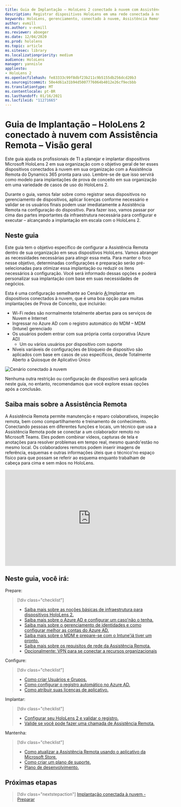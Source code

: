 ```yaml
---
title: Guia de Implantação – HoloLens 2 conectado à nuvem com Assistência Remota - Visão geral
description: Registrar dispositivos HoloLens em uma rede conectada à nuvem
keywords: HoloLens, gerenciamento, conectado à nuvem, Assistência Remota, AAD, Azure AD, MDM, Gerenciamento de Dispositivo Móvel
author: evmill
ms.author: v-evmill
ms.reviewer: aboeger
ms.date: 12/04/2020
ms.prod: hololens
ms.topic: article
ms.sitesec: library
ms.localizationpriority: medium
audience: HoloLens
manager: yannisle
appliesto:
- HoloLens 2
ms.openlocfilehash: fe83333c99f8dbf23b211c9b5155db256dcd20b3
ms.sourcegitcommit: 50e4d61a31b94d5007776064b4012e26cf9ecbbb
ms.translationtype: MT
ms.contentlocale: pt-BR
ms.lasthandoff: 01/16/2021
ms.locfileid: "11271665"
---
```

# Guia de Implantação – HoloLens 2 conectado à nuvem com Assistência Remota – Visão geral

Este guia ajuda os profissionais de TI a planejar e implantar dispositivos Microsoft HoloLens 2 em sua organização com o objetivo geral de ter esses dispositivos conectados à nuvem em sua organização com a Assistência Remota do Dynamics 365 pronta para uso. Lembre-se de que isso servirá como modelo para implantações de prova de conceito em sua organização em uma variedade de casos de uso do HoloLens 2.

Durante o guia, vamos falar sobre como registrar seus dispositivos no gerenciamento de dispositivos, aplicar licenças conforme necessário e validar se os usuários finais podem usar imediatamente a Assistência Remota na configuração do dispositivo. Para fazer isso, vamos passar por cima das partes importantes da infraestrutura necessária para configurar e executar – alcançando a implantação em escala com o HoloLens 2.

## Neste guia

Este guia tem o objetivo específico de configurar a Assistência Remota dentro de sua organização em seus dispositivos HoloLens. Vamos abranger as necessidades necessárias para atingir essa meta. Para manter o foco nesse objetivo, determinadas configurações e preparação serão pré-selecionadas para otimizar essa implantação ou reduzir os itens necessários à configuração. Você será informado dessas opções e poderá personalizar sua implantação com base em suas necessidades de negócios.

Esta é uma configuração semelhante ao Cenário [A:](https://docs.microsoft.com/hololens/common-scenarios#scenario-a)Implantar em dispositivos conectados à nuvem, que é uma boa opção para muitas implantações de Prova de Conceito, que incluirão:

- Wi-Fi redes são normalmente totalmente abertas para os serviços de Nuvem e Internet
- Ingressar no Azure AD com o registro automático do MDM – MDM (Intune) gerenciado
- Os usuários podem entrar com sua própria conta corporativa (Azure AD)
  - Um ou vários usuários por dispositivo com suporte
- Níveis variáveis de configurações de bloqueio de dispositivo são aplicados com base em casos de uso específicos, desde Totalmente Aberto a Quiosque de Aplicativo Único

![Cenário conectado à nuvem](./images/cloud-connected-guide-diagram.png)

Nenhuma outra restrição ou configuração de dispositivo será aplicada neste guia, no entanto, recomendamos que você explore essas opções após a conclusão.

## Saiba mais sobre a Assistência Remota

A Assistência Remota permite manutenção e reparo colaborativos, inspeção remota, bem como compartilhamento e treinamento de conhecimento. Conectando pessoas em diferentes funções e locais, um técnico que usa a Assistência Remota pode se conectar a um colaborador remoto no Microsoft Teams. Eles podem combinar vídeos, capturas de tela e anotações para resolver problemas em tempo real, mesmo quando&#39;estão no mesmo local. Os colaboradores remotos podem inserir imagens de referência, esquemas e outras informações úteis que o técnico&#39;no espaço físico para que possam se referir ao esquema enquanto trabalham de cabeça para cima e sem mãos no HoloLens.

<iframe width="560" height="315" src="https://www.youtube.com/embed/d3YT8j0yYl0" frameborder="0" allow="accelerometer; autoplay; clipboard-write; encrypted-media; gyroscope; picture-in-picture" allowfullscreen></iframe>

## Neste guia, você irá:

Prepare:

> [!div class="checklist"]
> - [Saiba mais sobre as noções básicas de infraestrutura para dispositivos HoloLens 2.](hololens2-cloud-connected-prepare.md#infrastructure-essentials)
> - [Saiba mais sobre o Azure AD e configurar um caso&#39;não o tenha.](hololens2-cloud-connected-prepare.md#azure-active-directory)
> - [Saiba mais sobre o gerenciamento de identidades e como configurar melhor as contas do Azure AD.](hololens2-cloud-connected-prepare.md#identity-management)
> - [Saiba mais sobre o MDM e prepare-se com o Intune&#39;já tiver um pronto.](hololens2-cloud-connected-prepare.md#mobile-device-management)
> - [Saiba mais sobre os requisitos de rede da Assistência Remota.](hololens2-cloud-connected-prepare.md#network)
> - [Opcionalmente: VPN para se conectar a recursos organizacionais](/hololens2-cloud-connected-prepare.md#optional-connect-your-hololens-to-vpn)

Configure:

> [!div class="checklist"]
> - [Como criar Usuários e Grupos.](hololens2-cloud-connected-configure.md#azure-users-and-groups)
> - [Como configurar o registro automático no Azure AD.](hololens2-cloud-connected-configure.md#auto-enrollment-on-hololens-2)
> - [Como atribuir suas licenças de aplicativo.](hololens2-cloud-connected-configure.md#application-licenses)

Implantar:

> [!div class="checklist"]
> - [Configurar seu HoloLens 2 e validar o registro.](hololens2-cloud-connected-deploy.md#enrollment-validation)
> - [Valide se você pode fazer uma chamada de Assistência Remota.](hololens2-cloud-connected-deploy.md#remote-assist-call-validation)

Mantenha:

> [!div class="checklist"]
> - [Como atualizar a Assistência Remota usando o aplicativo da Microsoft Store.](hololens2-cloud-connected-maintain.md#updates)
> - [Como criar um plano de suporte.](hololens2-cloud-connected-maintain.md#support-plan)
> - [Plano de desenvolvimento.](hololens2-cloud-connected-maintain.md#development-plan)

## Próximas etapas

> [!div class="nextstepaction"]
> [Implantação conectada à nuvem - Preparar](hololens2-cloud-connected-prepare.md)

